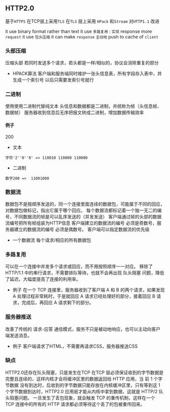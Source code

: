 ##  HTTP2.0
基于`HTTPS` 
在TCP层上采用`TLS` 
在`TLS` 层上采用 `HPack` 和`Stream` 
对`HTTP1.1` 改进

it use binary format rather than text
it use `多路复用` : `实现` response more `request` 
it use `包头压缩` 
it can make `response` `主动地` push to cache of `client` 

###   头部压缩
压缩头部
若同时发送多个请求，若头都是一样/相似的，协议会消除重复的部分
* HPACK算法
客户端和服务端同时维护一张头信息表，所有字段存入表中，并生成一个索引号
以后只需要发索引号就行


###   二进制
使用使用二进制代替纯文本
头信息和数据都是二进制，并统称为帧（头信息帧、数据帧）
服务器收到信息后无序把报文转成二进制，增加数据传输效率
####    例子
200
* 文本
```shell
字符'2''0''0' => 110010 110000 110000
```
* 二进制
```shell
数字200 =>  11001000
```


###   数据流
数据包不是按顺序发送的，同一个连接里面连续的数据包，可能属于不同的回应，对数据包做标记，指出它属于哪个回应。
每个数据流都标记着一个独一无二的编号，不同数据流的帧是可以乱序发送的（并发发送）
客户端通过帧的头部的数据流编号把所有帧组装为HTTP信息
客户端建立的数据流的编号 必须是奇数号，服务器建立的数据流的编号 必须是偶数号。
客户端可以指定数据流的优先级

* 一个数据流
每个请求/相应的所有数据包



###   多路复用
可以在一个连接中并发多个请求或回应，而不用按照顺序一一对应。
移除了 HTTP/1.1 中的串行请求，不需要排队等待，也就不会再出现 队头阻塞 问题，降低了延迟，大幅度提高了连接的利用率。
* 例子
在一个 TCP 连接里，服务器收到了客户端 A 和 B 的两个请求，如果发现 A 处理过程非常耗时，于是就回应 A 请求已经处理好的部分，接着回应 B 请求，完成后，再回应 A 请求剩下的部分。


###   服务器推送
改善了传统的 请求-应答 通信模式，服务不只是被动地响应，也可以主动向客户端发送消息。
* 例子
客户端请求了HTML，不需要再请求CSS，服务器推送CSS


###   缺点
HTTP2.0还存在队头阻塞，只是发生在TCP
在TCP 层必须保证收到的字节数据是完整且连续的，这样内核才会将缓冲区里的数据返回给 HTTP 应用，当 前 1 个字节数据 没有到达时，后收到的字节数据只能存放在内核缓冲区里，只有等到这 1 个字节数据到达时，HTTP2.0 应用层才能从内核中拿到数据，这就是 HTTP/2 队头阻塞问题。
一旦发生了丢包现象，就会触发 TCP 的重传机制，这样在一个 TCP 连接中的所有的 HTTP 请求都必须等待这个丢了的包被重传回来。
